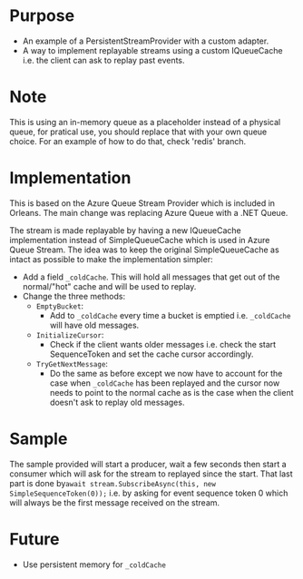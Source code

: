 # Purpose

- An example of a PersistentStreamProvider with a custom adapter.
- A way to implement replayable streams using a custom IQueueCache i.e. the client can ask to replay past events.

# Note

This is using an in-memory queue as a placeholder instead of a physical queue, for pratical use, you should replace that with your own queue choice.
For an example of how to do that, check 'redis' branch.

# Implementation

This is based on the Azure Queue Stream Provider which is included in Orleans. The main change was replacing Azure Queue with a .NET Queue.

The stream is made replayable by having a new IQueueCache implementation instead of SimpleQueueCache which is used in Azure Queue Stream. The idea was to keep the original SimpleQueueCache as intact as possible to make the implementation simpler:

- Add a field `_coldCache`. This will hold all messages that get out of the normal/"hot" cache and will be used to replay.
- Change the three methods:
  - `EmptyBucket`:
    - Add to `_coldCache` every time a bucket is emptied i.e. `_coldCache` will have old messages.
  - `InitializeCursor`:
    - Check if the client wants older messages i.e. check the start SequenceToken and set the cache cursor accordingly.
  - `TryGetNextMessage`:
    - Do the same as before except we now have to account for the case when `_coldCache` has been replayed and the cursor now needs to point to the normal cache as is the case when the client doesn't ask to replay old messages.
  
# Sample

The sample provided will start a producer, wait a few seconds then start a consumer which will ask for the stream to replayed since the start. That last part is done by`await stream.SubscribeAsync(this, new SimpleSequenceToken(0));` i.e. by asking for event sequence token 0 which will always be the first message received on the stream.

# Future

- Use persistent memory for `_coldCache`